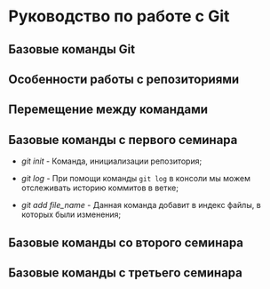 # Руководство по работе с Git

## Базовые команды Git

## Особенности работы с репозиториями

## Перемещение между командами

## Базовые команды с первого семинара

* *git init* - Команда, инициализации репозитория;

* *git log* - При помощи команды `git log` в консоли мы можем отслеживать историю коммитов в ветке;

* *git add file_name* - Данная команда добавит в индекс файлы, в которых были изменения;

## Базовые команды со второго семинара

## Базовые команды с третьего семинара
